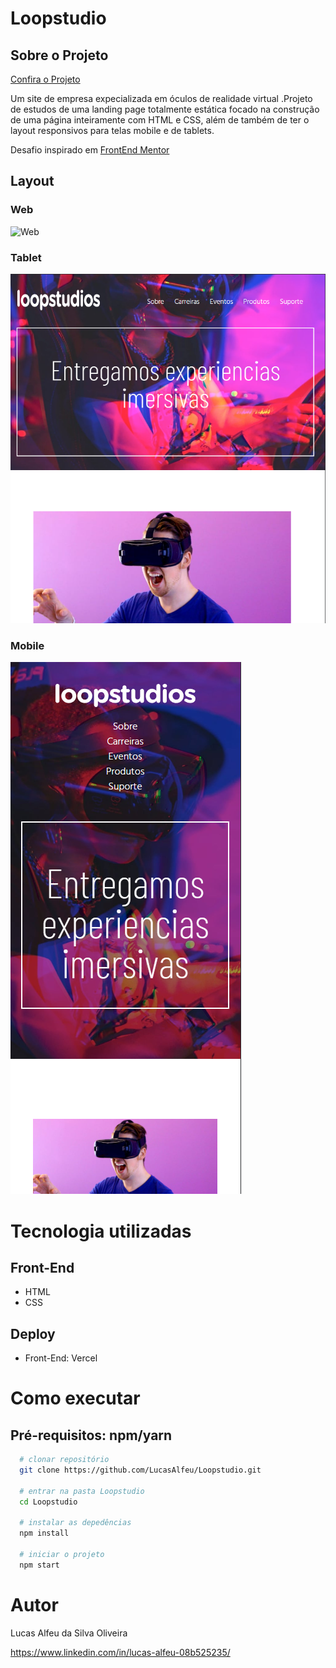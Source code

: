 # Loopstudio

## Sobre o Projeto

[Confira o Projeto](https://loopstudio-2.vercel.app/)

Um site de empresa expecializada em óculos de realidade virtual .Projeto de estudos de uma landing page totalmente estática focado na construção de uma página inteiramente com HTML e CSS, além de também de ter o layout responsivos para telas mobile e de tablets.

Desafio inspirado em [FrontEnd Mentor](https://www.frontendmentor.io/)

## Layout

### Web

![Web](https://github.com/LucasAlfeu/portifolio/blob/main/public/portifolioImagem/loopstudio.png)

### Tablet

![Tablet](https://github.com/LucasAlfeu/Loopstudio/blob/main/images/layout/tablet.png)

### Mobile

![Mobile](https://github.com/LucasAlfeu/Loopstudio/blob/main/images/layout/mobile.png)

# Tecnologia utilizadas

## Front-End

* HTML
* CSS

## Deploy

* Front-End: Vercel

# Como executar

## Pré-requisitos: npm/yarn

```bash
  # clonar repositório
  git clone https://github.com/LucasAlfeu/Loopstudio.git

  # entrar na pasta Loopstudio
  cd Loopstudio

  # instalar as depedências
  npm install

  # iniciar o projeto
  npm start
```

# Autor

Lucas Alfeu da Silva Oliveira

https://www.linkedin.com/in/lucas-alfeu-08b525235/
